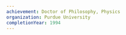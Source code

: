 ```yaml
---
achievement: Doctor of Philosophy, Physics
organization: Purdue University
completionYear: 1994
---
```

